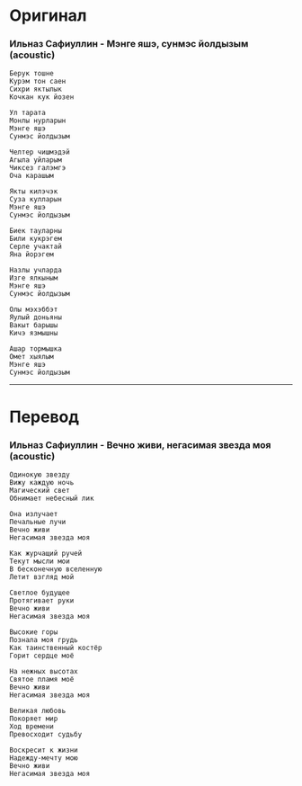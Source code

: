 # Оригинал

### Ильназ Сафиуллин - Мэнге яшэ, сунмэс йолдызым (acoustic)

```
Берук тошне
Курэм тон саен
Сихри яктылык
Кочкан кук йозен

Ул тарата
Монлы нурларын
Мэнге яшэ
Сунмэс йолдызым

Челтер чишмэдэй
Агыла уйларым
Чиксез галэмгэ
Оча карашым

Якты килэчэк
Суза кулларын
Мэнге яшэ
Сунмэс йолдызым

Биек тауларны
Били кукрэгем
Серле учактай
Яна йорэгем

Назлы учларда
Изге ялкыным
Мэнге яшэ
Сунмэс йолдызым

Олы мэхэббэт
Яулый доньяны
Вакыт барышы
Кичэ язмышны

Ашар тормышка
Омет хыялым
Мэнге яшэ
Сунмэс йолдызым
```

------

# Перевод

### Ильназ Сафиуллин - Вечно живи, негасимая звезда моя (acoustic)

```
Одинокую звезду
Вижу каждую ночь
Магический свет
Обнимает небесный лик

Она излучает
Печальные лучи
Вечно живи
Негасимая звезда моя

Как журчащий ручей
Текут мысли мои
В бесконечную вселенную
Летит взгляд мой

Светлое будущее
Протягивает руки
Вечно живи
Негасимая звезда моя

Высокие горы
Познала моя грудь
Как таинственный костёр
Горит сердце моё

На нежных высотах
Святое пламя моё
Вечно живи
Негасимая звезда моя

Великая любовь
Покоряет мир
Ход времени
Превосходит судьбу

Воскресит к жизни
Надежду-мечту мою
Вечно живи
Негасимая звезда моя
```